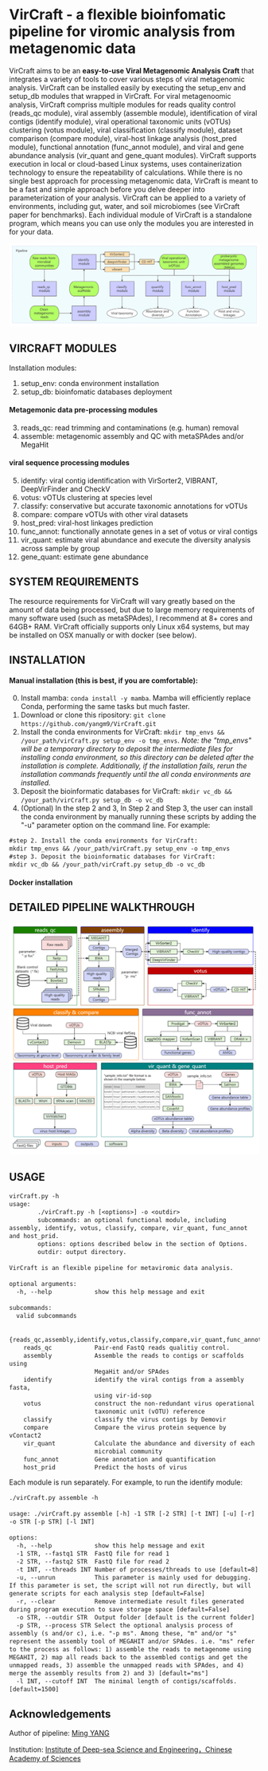 # VirCraft - a flexible bioinfomatic pipeline for viromic analysis from metagenomic data
VirCraft aims to be an **easy-to-use Viral Metagenomic Analysis Craft** that integrates a variety of tools to cover various steps of viral metagenomic analysis. VirCraft can be installed easily by executing the setup_env and setup_db modules that wrapped in VirCraft. For viral metagenoomic analysis, VirCraft compriss multiple modules for reads quality control (reads_qc module), viral assembly (assemble module), identification of viral contigs (identify module), viral operational taxonomic units (vOTUs) clustering (votus module), viral classification (classify module), dataset comparison (compare module), viral-host linkage analysis (host_pred module), functional annotation (func_annot module), and viral and gene abundance analysis (vir_quant and gene_quant modules). VirCraft supports execution in local or cloud-based Linux systems, uses containerization technology to ensure the repeatability of calculations. While there is no single best approach for processing metagenomic data, VirCraft is meant to be a fast and simple approach before you delve deeper into parameterization of your analysis. VirCraft can be applied to a variety of environments, including gut, water, and soil microbiomes (see VirCraft paper for benchmarks). Each individual module of VirCraft is a standalone program, which means you can use only the modules you are interested in for your data.

![Overall workflow of VirCraft](docs/Overall_workflow_of_VirCraft.png)

## VIRCRAFT MODULES

Installation modules:
1) setup_env:  conda environment installation
2) setup_db:   bioinfomatic databases deployment

#### Metagemonic data pre-processing modules

3) reads_qc:   read trimming and contaminations (e.g. human) removal
4) assemble:   metagenomic assembly and QC with metaSPAdes and/or MegaHit

#### viral sequence processing modules

5) identify:    viral contig identification with VirSorter2, VIBRANT, DeepVirFinder and CheckV
6) votus:       vOTUs clustering at species level
7) classify:    conservative but accurate taxonomic annotations for vOTUs
8) compare:     compare vOTUs with other viral datasets
9) host_pred:   viral-host linkages prediction
10) func_annot: functionally annotate genes in a set of votus or viral contigs
11) vir_quant:  estimate viral abundance and execute the diversity analysis across sample by group
12) gene_quant: estimate gene abundance

## SYSTEM REQUIREMENTS
The resource requirements for VirCraft will vary greatly based on the amount of data being processed, but due to large memory requirements of many software used (such as metaSPAdes), I recommend at 8+ cores and 64GB+ RAM. VirCraft officially supports only Linux x64 systems, but may be installed on OSX manually or with docker (see below).

## INSTALLATION

#### Manual installation (this is best, if you are comfortable):
0. Install mamba: `conda install -y mamba`. Mamba will efficiently replace Conda, performing the same tasks but much faster.
1. Download or clone this ripository: `git clone https://github.com/yangm9/VirCraft.git`
2. Install the conda environments for VirCraft: `mkdir tmp_envs && /your_path/virCraft.py setup_env -o tmp_envs`. 
*Note: the "tmp_envs" will be a temporary directory to deposit the intermediate files for installing conda environment, so this directory can be deleted after the installation is complete. Additionally, if the installation fails, rerun the installation commands frequently until the all conda environments are installed.*
3. Deposit the bioinformatic databases for VirCraft: `mkdir vc_db && /your_path/virCraft.py setup_db -o vc_db`
4. (Optional) In the step 2 and 3, In Step 2 and Step 3, the user can install the conda environment by manually running these scripts by adding the "-u" parameter option on the command line. For example:
```
#step 2. Install the conda environments for VirCraft:
mkdir tmp_envs && /your_path/virCraft.py setup_env -o tmp_envs
#step 3. Deposit the bioinformatic databases for VirCraft:
mkdir vc_db && /your_path/virCraft.py setup_db -o vc_db
```



#### Docker installation


## DETAILED PIPELINE WALKTHROUGH

![Detailed workflow of VirCraft](docs/Detailed_workflow_of_VirCraft.png)


## USAGE

```
virCraft.py -h
usage:
        ./virCraft.py -h [<options>] -o <outdir>
        subcommands: an optional functional module, including assembly, identify, votus, classify, compare, vir_quant, func_annot and host_prid.
        options: options described below in the section of Options.
        outdir: output directory.

VirCraft is an flexible pipeline for metaviromic data analysis.

optional arguments:
  -h, --help            show this help message and exit

subcommands:
  valid subcommands

  {reads_qc,assembly,identify,votus,classify,compare,vir_quant,func_annot,host_prid}
    reads_qc            Pair-end FastQ reads qualitiy control.
    assembly            Assemble the reads to contigs or scaffolds using
                        MegaHit and/or SPAdes
    identify            identify the viral contigs from a assembly fasta,
                        using vir-id-sop
    votus               construct the non-redundant virus operational
                        taxonomic unit (vOTU) reference
    classify            classify the virus contigs by Demovir
    compare             Compare the virus protein sequence by vContact2
    vir_quant           Calculate the abundance and diversity of each
                        microbial community
    func_annot          Gene annotation and quantification
    host_prid           Predict the hosts of virus
```

Each module is run separately. For example, to run the identify module:

```
./virCraft.py assemble -h

usage: ./virCraft.py assemble [-h] -1 STR [-2 STR] [-t INT] [-u] [-r] -o STR [-p STR] [-l INT]

options:
  -h, --help            show this help message and exit
  -1 STR, --fastq1 STR  FastQ file for read 1
  -2 STR, --fastq2 STR  FastQ file for read 2
  -t INT, --threads INT Number of processes/threads to use [default=8]
  -u, --unrun           This parameter is mainly used for debugging. If this parameter is set, the script will not run directly, but will generate scripts for each analysis step [default=False]
  -r, --clear           Remove intermediate result files generated during program execution to save storage space [default=False]
  -o STR, --outdir STR  Output folder [default is the current folder]
  -p STR, --process STR Select the optional analysis process of assembly (s and/or c), i.e. "-p ms". Among these, "m" and/or "s" represent the assembly tool of MEGAHIT and/or SPAdes. i.e. "ms" refer to the process as follows: 1) assemble the reads to metagenome using MEGAHIT, 2) map all reads back to the assembled contigs and get the unmapped reads, 3) assemble the unmapped reads with SPAdes, and 4) merge the assembly results from 2) and 3) [default="ms"]
  -l INT, --cutoff INT  The minimal length of contigs/scaffolds. [default=1500]
```

## Acknowledgements

Author of pipeline: [Ming YANG](yangm@idsse.ac.cn)

Institution: [Institute of Deep-sea Science and Engineering，Chinese Academy of Sciences](http://www.idsse.cas.cn/)

